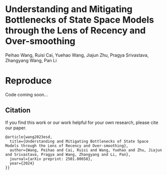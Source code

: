 # Understanding and Mitigating Bottlenecks of State Space Models through the Lens of Recency and Over-smoothing

Peihao Wang, Ruisi Cai, Yuehao Wang, Jiajun Zhu, Pragya Srivastava, Zhangyang Wang, Pan Li

# Reproduce

Code coming soon...

## Citation

If you find this work or our work helpful for your own research, please cite our paper.

```
@article{wang2023esd,
  title={Understanding and Mitigating Bottlenecks of State Space Models through the Lens of Recency and Over-smoothing},
  author={Wang, Peihao and Cai, Ruisi and Wang, Yuehao and Zhu, Jiajun and Srivastava, Pragya and Wang, Zhangyang and Li, Pan},
  journal={arXiv preprint: 2501.00658},
  year={2024}
}}
```
